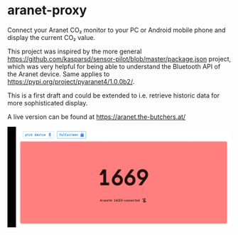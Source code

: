 # aranet-proxy

Connect your Aranet CO₂ monitor to your PC or Android mobile phone and display the current CO₂ value.

This project was inspired by the more general https://github.com/kasparsd/sensor-pilot/blob/master/package.json project, which was very helpful for being able to understand the Bluetooth API of the Aranet device. Same applies to https://pypi.org/project/pyaranet4/1.0.0b2/.

This is a first draft and could be extended to i.e. retrieve historic data for more sophisticated display.

A live version can be found at https://aranet.the-butchers.at/

![screenshot](https://github.com/the-butcher/aranet-proxy/blob/master/public/screenshot.jpg?raw=true)

